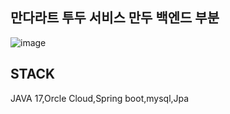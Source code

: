 ## 만다라트 투두 서비스 만두 백엔드 부분

![image](https://github.com/lemonticsoul/mandart/assets/127959482/39376764-d718-4096-9ac6-4558bddf05ee)

## STACK

JAVA 17,Orcle Cloud,Spring boot,mysql,Jpa
